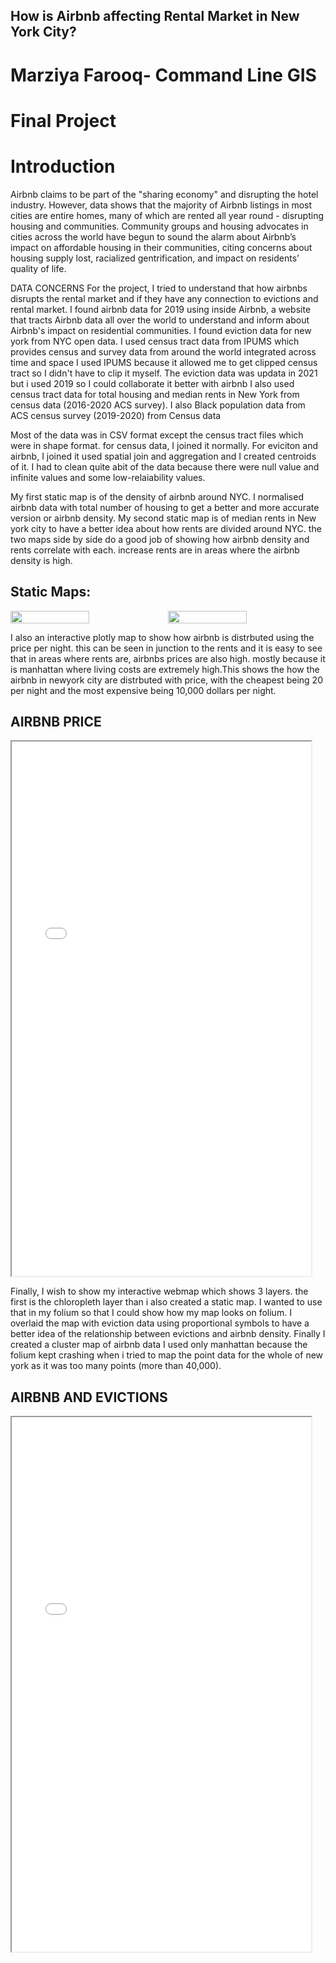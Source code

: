 ## How is Airbnb affecting Rental Market in New York City?

# Marziya Farooq- Command Line GIS
# Final Project

# Introduction
Airbnb claims to be part of the "sharing economy" and disrupting the hotel industry. 
However, data shows that the majority of Airbnb listings in most cities are entire homes, many of which are rented all year round - disrupting housing and communities. 
Community groups and housing advocates in cities across the world have begun to sound the alarm about Airbnb’s impact on affordable housing in their communities, citing
concerns about housing supply lost, racialized gentrification, and impact on residents’ quality of life.

DATA CONCERNS
For the project, I tried to understand that how airbnbs disrupts the rental market and if they have any connection to evictions and rental market.
I found airbnb data for 2019 using inside Airbnb, a website that tracts Airbnb data all over the world to understand and inform about Airbnb's impact on residential communities.
I found eviction data for new york from NYC open data. I used census tract data from IPUMS which provides census and survey data from around the world integrated across time and space
I used IPUMS because it allowed me to get clipped census tract so I didn't have to clip it myself. The eviction data was updata in 2021 but i used 2019 so I could collaborate it better with airbnb
I also used census tract data for total housing and median rents in New York from census data (2016-2020 ACS survey). I also Black population data from ACS census survey (2019-2020) from Census data

Most of the data was in CSV format except the census tract files which were in shape format. for census data, I joined it normally. 
For eviciton and airbnb, I joined it used spatial join and aggregation and I created centroids of it. 
I had to clean quite abit of the data because there were null value and infinite values and some low-relaiability values.

My first static map is of the density of airbnb around NYC. I normalised airbnb data with total number of housing to get a better and more accurate version or airbnb density. My second static map is of median rents in New york city to have a better idea about how rents are divided around NYC. the two maps side by side do a good job of showing how airbnb density and rents correlate with each. increase rents are in areas where the airbnb density is high.


## Static Maps:
<div style="display: flex;">
  <img src="Median Rents in NYC (1).png" style="width: 50%; height: auto;">
  <img src="Arbnb Chloropleth map.png" style="width: 50%; height: auto;">
</div>


I also an interactive plotly map to show how airbnb is distrbuted using the price per night. this can be seen in junction to the rents and it is easy to see that in areas where rents are, airbnbs prices are also high. mostly because it is manhattan where living costs are extremely high.This shows the how the airbnb in newyork city are distrbuted with price, with the cheapest being 20 per night and the most expensive being 10,000 dollars per night.


## AIRBNB PRICE

<iframe src= "map.html" height= "855" width= "95%"></iframe>



Finally, I wish to show my interactive webmap which shows 3 layers. the first is the chloropleth layer than i also created a static map. I wanted to use that in my folium so that I could show how my map looks on folium. I overlaid the map with eviction data using proportional symbols to have a better idea of the relationship between evictions and airbnb density. Finally I created a cluster map of airbnb data
I used only manhattan because the folium kept crashing when i tried to map the point data for the whole of new york as it was too many points (more than 40,000).

## AIRBNB AND EVICTIONS


<iframe src= "Airbnb_Data.html" height= "855" width= "95%"></iframe>
